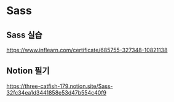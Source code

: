# Sass

## Sass 실습 <br>

https://www.inflearn.com/certificate/685755-327348-10821138

## Notion 필기 <br>

https://three-catfish-179.notion.site/Sass-32fc34ea1d3441858e53d47b554c40f9
